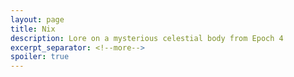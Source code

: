 ```yaml
---
layout: page
title: Nix
description: Lore on a mysterious celestial body from Epoch 4
excerpt_separator: <!--more-->
spoiler: true
---
```

